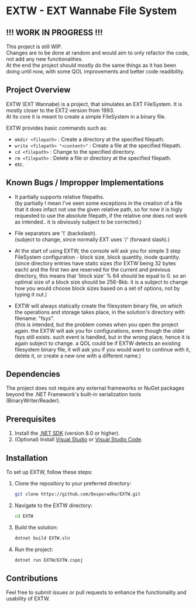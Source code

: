 # EXTW - EXT Wannabe File System

## !!! WORK IN PROGRESS !!!
This project is still WIP.<br>
Changes are to be done at random and would aim to only refactor the code, not add any new functionalities.<br>
At the end the project should mostly do the same things as it has been doing until now, with some QOL improvements and better code readibility.<br>

## Project Overview
EXTW (EXT Wannabe) is a project, that simulates an EXT FileSystem. It is mostly closer to the EXT2 version from 1993.<br>
At its core it is meant to create a simple FileSystem in a binary file.

EXTW provides basic commands such as:
- `mkdir <filepath>` : Create a directory at the specified filepath.
- `write <filepath> "<content>"` : Create a file at the specified filepath.
- `cd <filepath>` : Change to the specified directory.
- `rm <filepath>` : Delete a file or directory at the specified filepath.
- etc.

## Known Bugs / Impropper Implementations
- It partially supports relative filepaths. <br> (by partially I mean I've seen some exceptions in the creation of a file that it does infact not use the given relative path, so for now it is higly requested to use the absolute filepath, if the relative one does not work as intended.. it is obviously subject to be corrected.)

- File separators are '\\' (backslash). <br> (subject to change, since normally EXT uses '/' (forward slash).)

- At the start of using EXTW, the console will ask you for simple 3 step FileSystem configuration - block size, block quantity, inode quantity. <br> (since directory entries have static sizes (for EXTW being 32 bytes each) and the first two are reserved for the current and previous directory, this means that 'block size' % 64 should be equal to 0. so an optimal size of a block size should be 256-8kb. it is a subject to change how you would choose block sizes based on a set of options, not by typing it out.)

- EXTW will always statically create the filesystem binary file, on which the operations and storage takes place, in the solution's directory with filename: "fsys". <br> (this is intended, but the problem comes when you open the project again. the EXTW will ask you for configurations, even though the older fsys still exists. such event is handled, but in the wrong place, hence it is again subject to change. a QOL could be if EXTW detects an existing filesystem binary file, it will ask you if you would want to continue with it, delete it, or create a new one with a different name.)

## Dependencies
The project does not require any external frameworks or NuGet packages beyond the .NET Framework's built-in serialization tools (BinaryWriter/Reader).

## Prerequisites
1. Install the [.NET SDK](https://dotnet.microsoft.com/download/dotnet) (version 8.0 or higher).
2. (Optional) Install [Visual Studio](https://visualstudio.microsoft.com/) or [Visual Studio Code](https://code.visualstudio.microsoft.com/).

## Installation
To set up EXTW, follow these steps:

1. Clone the repository to your preferred directory:
   ```bash
   git clone https://github.com/Desperadko/EXTW.git

2. Navigate to the EXTW directory:
   ```bash
   cd EXTW

3. Build the solution:
   ```bash
   dotnet build EXTW.sln

4. Run the project:
   ```bash
   dotnet run EXTW/EXTW.cspoj

## Contributions
Feel free to submit issues or pull requests to enhance the functionality and usability of EXTW. 

